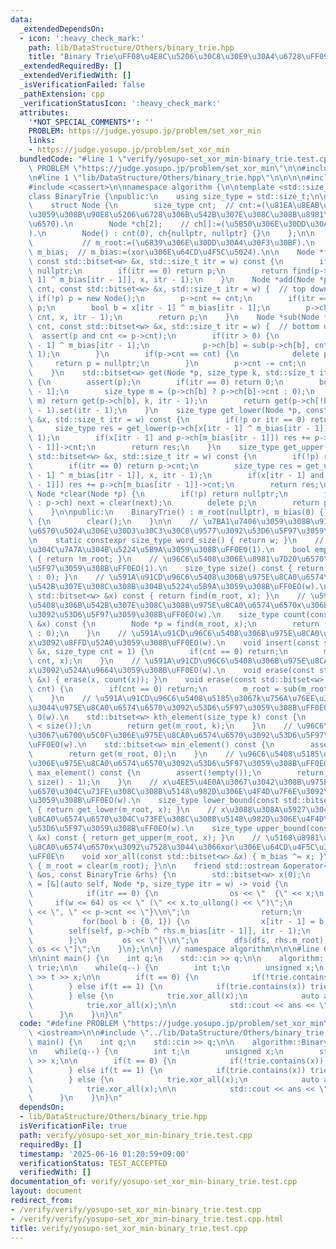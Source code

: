 ```yaml
---
data:
  _extendedDependsOn:
  - icon: ':heavy_check_mark:'
    path: lib/DataStructure/Others/binary_trie.hpp
    title: "Binary Trie\uFF08\u4E8C\u5206\u30C8\u30E9\u30A4\u6728\uFF09"
  _extendedRequiredBy: []
  _extendedVerifiedWith: []
  _isVerificationFailed: false
  _pathExtension: cpp
  _verificationStatusIcon: ':heavy_check_mark:'
  attributes:
    '*NOT_SPECIAL_COMMENTS*': ''
    PROBLEM: https://judge.yosupo.jp/problem/set_xor_min
    links:
    - https://judge.yosupo.jp/problem/set_xor_min
  bundledCode: "#line 1 \"verify/yosupo-set_xor_min-binary_trie.test.cpp\"\n#define\
    \ PROBLEM \"https://judge.yosupo.jp/problem/set_xor_min\"\n\n#include <iostream>\n\
    \n#line 1 \"lib/DataStructure/Others/binary_trie.hpp\"\n\n\n\n#include <bitset>\n\
    #include <cassert>\n\nnamespace algorithm {\n\ntemplate <std::size_t w = 32>\n\
    class BinaryTrie {\npublic:\n    using size_type = std::size_t;\n\nprivate:\n\
    \    struct Node {\n        size_type cnt;  // cnt:=(\u81EA\u8EAB\u3092\u6839\u3068\
    \u3059\u308B\u90E8\u5206\u6728\u306B\u542B\u307E\u308C\u308B\u8981\u7D20\u306E\
    \u6570).\n        Node *ch[2];    // ch[]:=(\u5B50\u306E\u30DD\u30A4\u30F3\u30BF\
    ).\n        Node() : cnt(0), ch{nullptr, nullptr} {}\n    };\n\n    Node *m_root;\
    \           // m_root:=(\u6839\u306E\u30DD\u30A4\u30F3\u30BF).\n    std::bitset<w>\
    \ m_bias;  // m_bias:=(xor\u306E\u64CD\u4F5C\u5024).\n\n    Node *find(Node *p,\
    \ const std::bitset<w> &x, std::size_t itr = w) const {\n        if(!p) return\
    \ nullptr;\n        if(itr == 0) return p;\n        return find(p->ch[x[itr -\
    \ 1] ^ m_bias[itr - 1]], x, itr - 1);\n    }\n    Node *add(Node *p, size_type\
    \ cnt, const std::bitset<w> &x, std::size_t itr = w) {  // top down.\n       \
    \ if(!p) p = new Node();\n        p->cnt += cnt;\n        if(itr == 0) return\
    \ p;\n        bool b = x[itr - 1] ^ m_bias[itr - 1];\n        p->ch[b] = add(p->ch[b],\
    \ cnt, x, itr - 1);\n        return p;\n    }\n    Node *sub(Node *p, size_type\
    \ cnt, const std::bitset<w> &x, std::size_t itr = w) {  // bottom up.\n      \
    \  assert(p and cnt <= p->cnt);\n        if(itr > 0) {\n            bool b = x[itr\
    \ - 1] ^ m_bias[itr - 1];\n            p->ch[b] = sub(p->ch[b], cnt, x, itr -\
    \ 1);\n        }\n        if(p->cnt == cnt) {\n            delete p;\n       \
    \     return p = nullptr;\n        }\n        p->cnt -= cnt;\n        return p;\n\
    \    }\n    std::bitset<w> get(Node *p, size_type k, std::size_t itr = w) const\
    \ {\n        assert(p);\n        if(itr == 0) return 0;\n        bool b = m_bias[itr\
    \ - 1];\n        size_type m = (p->ch[b] ? p->ch[b]->cnt : 0);\n        if(k <\
    \ m) return get(p->ch[b], k, itr - 1);\n        return get(p->ch[!b], k - m, itr\
    \ - 1).set(itr - 1);\n    }\n    size_type get_lower(Node *p, const std::bitset<w>\
    \ &x, std::size_t itr = w) const {\n        if(!p or itr == 0) return 0;\n   \
    \     size_type res = get_lower(p->ch[x[itr - 1] ^ m_bias[itr - 1]], x, itr -\
    \ 1);\n        if(x[itr - 1] and p->ch[m_bias[itr - 1]]) res += p->ch[m_bias[itr\
    \ - 1]]->cnt;\n        return res;\n    }\n    size_type get_upper(Node *p, const\
    \ std::bitset<w> &x, std::size_t itr = w) const {\n        if(!p) return 0;\n\
    \        if(itr == 0) return p->cnt;\n        size_type res = get_upper(p->ch[x[itr\
    \ - 1] ^ m_bias[itr - 1]], x, itr - 1);\n        if(x[itr - 1] and p->ch[m_bias[itr\
    \ - 1]]) res += p->ch[m_bias[itr - 1]]->cnt;\n        return res;\n    }\n   \
    \ Node *clear(Node *p) {\n        if(!p) return nullptr;\n        for(Node *&next\
    \ : p->ch) next = clear(next);\n        delete p;\n        return p = nullptr;\n\
    \    }\n\npublic:\n    BinaryTrie() : m_root(nullptr), m_bias(0) {}\n    ~BinaryTrie()\
    \ {\n        clear();\n    }\n\n    // \u7BA1\u7406\u3059\u308B\u975E\u8CA0\u6574\
    \u6570\u5024\u306E\u30D3\u30C3\u30C8\u9577\u3092\u53D6\u5F97\u3059\u308B\uFF0E\
    \n    static constexpr size_type word_size() { return w; }\n    // \u96C6\u5408\
    \u304C\u7A7A\u304B\u5224\u5B9A\u3059\u308B\uFF0EO(1).\n    bool empty() const\
    \ { return !m_root; }\n    // \u96C6\u5408\u306E\u8981\u7D20\u6570\u3092\u53D6\
    \u5F97\u3059\u308B\uFF0EO(1).\n    size_type size() const { return (m_root ? m_root->cnt\
    \ : 0); }\n    // \u591A\u91CD\u96C6\u5408\u306B\u975E\u8CA0\u6574\u6570x\u304C\
    \u542B\u307E\u308C\u308B\u304B\u5224\u5B9A\u3059\u308B\uFF0EO(w).\n    bool contains(const\
    \ std::bitset<w> &x) const { return find(m_root, x); }\n    // \u591A\u91CD\u96C6\
    \u5408\u306B\u542B\u307E\u308C\u308B\u975E\u8CA0\u6574\u6570x\u306E\u500B\u6570\
    \u3092\u53D6\u5F97\u3059\u308B\uFF0EO(w).\n    size_type count(const std::bitset<w>\
    \ &x) const {\n        Node *p = find(m_root, x);\n        return (p ? p->cnt\
    \ : 0);\n    }\n    // \u591A\u91CD\u96C6\u5408\u306B\u975E\u8CA0\u6574\u6570\
    x\u3092\u8FFD\u52A0\u3059\u308B\uFF0EO(w).\n    void insert(const std::bitset<w>\
    \ &x, size_type cnt = 1) {\n        if(cnt == 0) return;\n        m_root = add(m_root,\
    \ cnt, x);\n    }\n    // \u591A\u91CD\u96C6\u5408\u306B\u975E\u8CA0\u6574\u6570\
    x\u3092\u524A\u9664\u3059\u308B\uFF0EO(w).\n    void erase(const std::bitset<w>\
    \ &x) { erase(x, count(x)); }\n    void erase(const std::bitset<w> &x, size_type\
    \ cnt) {\n        if(cnt == 0) return;\n        m_root = sub(m_root, cnt, x);\n\
    \    }\n    // \u591A\u91CD\u96C6\u5408\u5185\u3067k\u756A\u76EE\u306B\u5C0F\u3055\
    \u3044\u975E\u8CA0\u6574\u6570\u3092\u53D6\u5F97\u3059\u308B\uFF0E0-based index.\
    \ O(w).\n    std::bitset<w> kth_element(size_type k) const {\n        assert(k\
    \ < size());\n        return get(m_root, k);\n    }\n    // \u96C6\u5408\u5185\
    \u3067\u6700\u5C0F\u306E\u975E\u8CA0\u6574\u6570\u3092\u53D6\u5F97\u3059\u308B\
    \uFF0EO(w).\n    std::bitset<w> min_element() const {\n        assert(!empty());\n\
    \        return get(m_root, 0);\n    }\n    // \u96C6\u5408\u5185\u3067\u6700\u5927\
    \u306E\u975E\u8CA0\u6574\u6570\u3092\u53D6\u5F97\u3059\u308B\uFF0EO(w).\n    std::bitset<w>\
    \ max_element() const {\n        assert(!empty());\n        return get(m_root,\
    \ size() - 1);\n    }\n    // x\u4EE5\u4E0A\u3067\u3042\u308B\u975E\u8CA0\u6574\
    \u6570\u304C\u73FE\u308C\u308B\u5148\u982D\u306E\u4F4D\u7F6E\u3092\u53D6\u5F97\
    \u3059\u308B\uFF0EO(w).\n    size_type lower_bound(const std::bitset<w> &x) const\
    \ { return get_lower(m_root, x); }\n    // x\u3088\u308A\u5927\u304D\u3044\u975E\
    \u8CA0\u6574\u6570\u304C\u73FE\u308C\u308B\u5148\u982D\u306E\u4F4D\u7F6E\u3092\
    \u53D6\u5F97\u3059\u308B\uFF0EO(w).\n    size_type upper_bound(const std::bitset<w>\
    \ &x) const { return get_upper(m_root, x); }\n    // \u5168\u8981\u7D20\u306B\u975E\
    \u8CA0\u6574\u6570x\u3092\u7528\u3044\u3066xor\u306E\u64CD\u4F5C\u3092\u884C\u3046\
    \uFF0E\n    void xor_all(const std::bitset<w> &x) { m_bias ^= x; }\n    void clear()\
    \ { m_root = clear(m_root); }\n\n    friend std::ostream &operator<<(std::ostream\
    \ &os, const BinaryTrie &rhs) {\n        std::bitset<w> x(0);\n        auto dfs\
    \ = [&](auto self, Node *p, size_type itr = w) -> void {\n            if(!p) return;\n\
    \            if(itr == 0) {\n                os << \"  {\" << x;\n           \
    \     if(w <= 64) os << \" (\" << x.to_ullong() << \")\";\n                os\
    \ << \", \" << p->cnt << \"}\\n\";\n                return;\n            }\n \
    \           for(bool b : {0, 1}) {\n                x[itr - 1] = b;\n        \
    \        self(self, p->ch[b ^ rhs.m_bias[itr - 1]], itr - 1);\n            }\n\
    \        };\n        os << \"[\\n\";\n        dfs(dfs, rhs.m_root);\n        return\
    \ os << \"]\";\n    }\n};\n\n}  // namespace algorithm\n\n\n#line 6 \"verify/yosupo-set_xor_min-binary_trie.test.cpp\"\
    \n\nint main() {\n    int q;\n    std::cin >> q;\n\n    algorithm::BinaryTrie<30>\
    \ trie;\n\n    while(q--) {\n        int t;\n        unsigned x;\n        std::cin\
    \ >> t >> x;\n\n        if(t == 0) {\n            if(!trie.contains(x)) trie.insert(x);\n\
    \        } else if(t == 1) {\n            if(trie.contains(x)) trie.erase(x, 1);\n\
    \        } else {\n            trie.xor_all(x);\n            auto ans = trie.min_element().to_ulong();\n\
    \            trie.xor_all(x);\n\n            std::cout << ans << \"\\n\";\n  \
    \      }\n    }\n}\n"
  code: "#define PROBLEM \"https://judge.yosupo.jp/problem/set_xor_min\"\n\n#include\
    \ <iostream>\n\n#include \"../lib/DataStructure/Others/binary_trie.hpp\"\n\nint\
    \ main() {\n    int q;\n    std::cin >> q;\n\n    algorithm::BinaryTrie<30> trie;\n\
    \n    while(q--) {\n        int t;\n        unsigned x;\n        std::cin >> t\
    \ >> x;\n\n        if(t == 0) {\n            if(!trie.contains(x)) trie.insert(x);\n\
    \        } else if(t == 1) {\n            if(trie.contains(x)) trie.erase(x, 1);\n\
    \        } else {\n            trie.xor_all(x);\n            auto ans = trie.min_element().to_ulong();\n\
    \            trie.xor_all(x);\n\n            std::cout << ans << \"\\n\";\n  \
    \      }\n    }\n}\n"
  dependsOn:
  - lib/DataStructure/Others/binary_trie.hpp
  isVerificationFile: true
  path: verify/yosupo-set_xor_min-binary_trie.test.cpp
  requiredBy: []
  timestamp: '2025-06-16 01:20:59+09:00'
  verificationStatus: TEST_ACCEPTED
  verifiedWith: []
documentation_of: verify/yosupo-set_xor_min-binary_trie.test.cpp
layout: document
redirect_from:
- /verify/verify/yosupo-set_xor_min-binary_trie.test.cpp
- /verify/verify/yosupo-set_xor_min-binary_trie.test.cpp.html
title: verify/yosupo-set_xor_min-binary_trie.test.cpp
---
```


